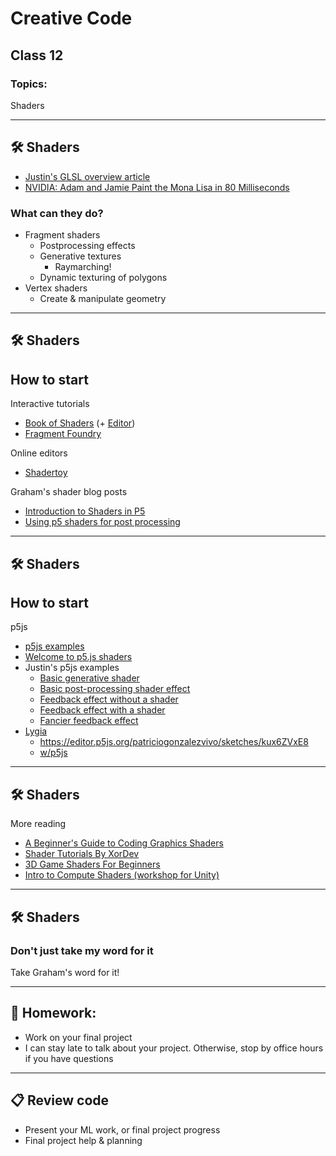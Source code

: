 # Creative Code

## Class 12

### Topics:

Shaders

---

## 🛠️ Shaders

* [Justin's GLSL overview article](https://github.com/cacheflowe/haxademic/blob/master/guides/shaders-intro.md)
* [NVIDIA: Adam and Jamie Paint the Mona Lisa in 80 Milliseconds](https://www.youtube.com/watch?v=WmW6SD-EHVY)

### What can they do?

* Fragment shaders
  * Postprocessing effects
  * Generative textures
    * Raymarching!
  * Dynamic texturing of polygons
* Vertex shaders
  * Create & manipulate geometry

---

## 🛠️ Shaders

## How to start

Interactive tutorials

* [Book of Shaders](http://thebookofshaders.com/) (+ [Editor](http://editor.thebookofshaders.com/))
* [Fragment Foundry](http://hughsk.io/fragment-foundry/)

Online editors

* [Shadertoy](http://shadertoy.com)

Graham's shader blog posts

* [Introduction to Shaders in P5](https://graha.ms/posts/blog/2022-11-01-introduction-to-shaders-in-p5/)
* [Using p5 shaders for post processing](https://graha.ms/posts/blog/2022-11-10-using-p5-shaders-for-post-processing/)

---

## 🛠️ Shaders

## How to start

p5js

* [p5js examples](https://github.com/aferriss/p5jsShaderExamples)
* [Welcome to p5.js shaders](https://itp-xstory.github.io/p5js-shaders/)
* Justin's p5js examples
  * [Basic generative shader](https://editor.p5js.org/cacheflowe/sketches/ml0ubsQhB)
  * [Basic post-processing shader effect](https://editor.p5js.org/cacheflowe/sketches/xIU6cbKvm)
  * [Feedback effect without a shader](https://editor.p5js.org/cacheflowe/sketches/RMfzMUdhc)
  * [Feedback effect with a shader](https://editor.p5js.org/cacheflowe/sketches/TKFuqnxVE)
  * [Fancier feedback effect](https://editor.p5js.org/cacheflowe/sketches/8aCDXu1cU)
* [Lygia](https://lygia.xyz/)
  * https://editor.p5js.org/patriciogonzalezvivo/sketches/kux6ZVxE8
  * [w/p5js](https://editor.p5js.org/patriciogonzalezvivo/sketches)

---

## 🛠️ Shaders

More reading

* [A Beginner's Guide to Coding Graphics Shaders](https://gamedevelopment.tutsplus.com/tutorials/a-beginners-guide-to-coding-graphics-shaders--cms-23313)
* [Shader Tutorials By XorDev](https://www.getrevue.co/profile/xordev)
* [3D Game Shaders For Beginners](https://github.com/lettier/3d-game-shaders-for-beginners)
* [Intro to Compute Shaders (workshop for Unity)](https://paprika.studio/workshops/compute/index.html)

---

## 🛠️ Shaders

### Don't just take my word for it

Take Graham's word for it!

---

## 📝 Homework:

* Work on your final project
* I can stay late to talk about your project. Otherwise, stop by office hours if you have questions

---

## 📋 Review code

* Present your ML work, or final project progress
* Final project help & planning
